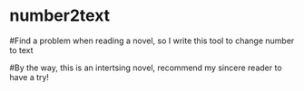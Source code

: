 # number2text

#Find a problem when reading a novel, so I write this tool to change number to text

#By the way, this is an intertsing novel, recommend my sincere reader to have a try!
